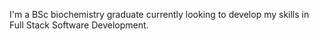 I'm a BSc biochemistry graduate currently looking to develop my skills in Full Stack Software Development. 

<!---
charlottedinsdale/charlottedinsdale is a ✨ special ✨ repository because its `README.md` (this file) appears on your GitHub profile.
You can click the Preview link to take a look at your changes.
--->
